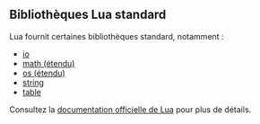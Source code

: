 ﻿## Bibliothèques Lua standard
Lua fournit certaines bibliothèques standard, notamment :

* [io](http://www.lua.org/manual/5.1/)
* [math (étendu)](./math.md)
* [os (étendu)](./os.md)
* [string](http://www.lua.org/manual/5.1/)
* [table](http://www.lua.org/manual/5.1/)

Consultez la [documentation officielle de Lua](http://www.lua.org/manual/5.1/) pour plus de détails.
